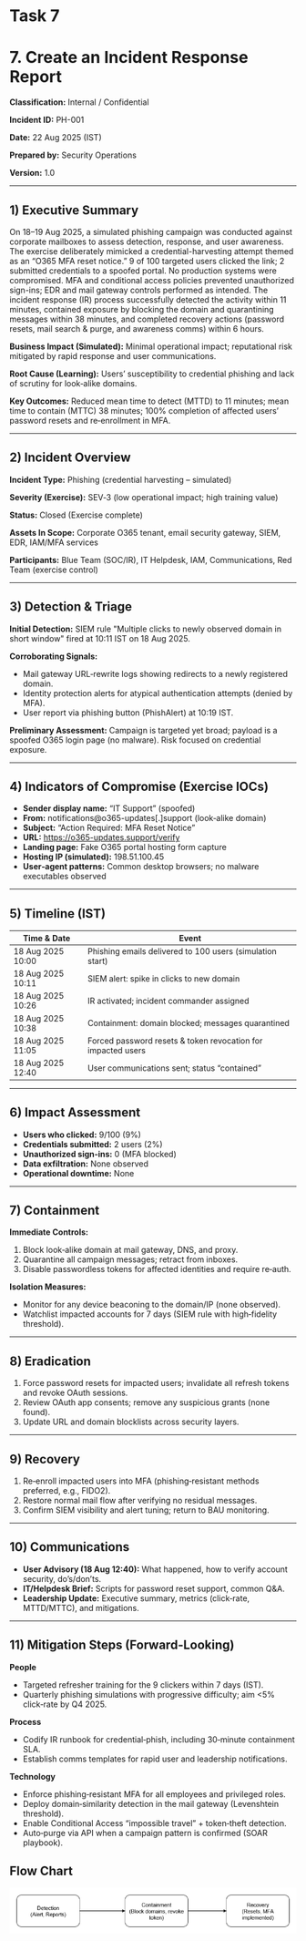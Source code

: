 # Task 7

# 7. Create an Incident Response Report

**Classification:** Internal / Confidential

**Incident ID:** PH-001

**Date:** 22 Aug 2025 (IST)

**Prepared by:** Security Operations

**Version:** 1.0

---

## 1) Executive Summary

On 18–19 Aug 2025, a simulated phishing campaign was conducted against corporate mailboxes to assess detection, response, and user awareness. The exercise deliberately mimicked a credential-harvesting attempt themed as an “O365 MFA reset notice.” 9 of 100 targeted users clicked the link; 2 submitted credentials to a spoofed portal. No production systems were compromised. MFA and conditional access policies prevented unauthorized sign-ins; EDR and mail gateway controls performed as intended. The incident response (IR) process successfully detected the activity within 11 minutes, contained exposure by blocking the domain and quarantining messages within 38 minutes, and completed recovery actions (password resets, mail search & purge, and awareness comms) within 6 hours.

**Business Impact (Simulated):** Minimal operational impact; reputational risk mitigated by rapid response and user communications.

**Root Cause (Learning):** Users’ susceptibility to credential phishing and lack of scrutiny for look‑alike domains.

**Key Outcomes:** Reduced mean time to detect (MTTD) to 11 minutes; mean time to contain (MTTC) 38 minutes; 100% completion of affected users’ password resets and re‑enrollment in MFA.

---

## 2) Incident Overview

**Incident Type:** Phishing (credential harvesting – simulated)

**Severity (Exercise):** SEV‑3 (low operational impact; high training value)

**Status:** Closed (Exercise complete)

**Assets In Scope:** Corporate O365 tenant, email security gateway, SIEM, EDR, IAM/MFA services

**Participants:** Blue Team (SOC/IR), IT Helpdesk, IAM, Communications, Red Team (exercise control)

---

## 3) Detection & Triage

**Initial Detection:** SIEM rule "Multiple clicks to newly observed domain in short window" fired at 10:11 IST on 18 Aug 2025.

**Corroborating Signals:**

- Mail gateway URL‑rewrite logs showing redirects to a newly registered domain.
- Identity protection alerts for atypical authentication attempts (denied by MFA).
- User report via phishing button (PhishAlert) at 10:19 IST.

**Preliminary Assessment:** Campaign is targeted yet broad; payload is a spoofed O365 login page (no malware). Risk focused on credential exposure.

---

## 4) Indicators of Compromise (Exercise IOCs)

- **Sender display name:** “IT Support” (spoofed)
- **From:** notifications@o365-updates[.]support (look‑alike domain)
- **Subject:** “Action Required: MFA Reset Notice”
- **URL:** https://o365-updates.support/verify
- **Landing page:** Fake O365 portal hosting form capture
- **Hosting IP (simulated):** 198.51.100.45
- **User‑agent patterns:** Common desktop browsers; no malware executables observed

---

## 5) Timeline (IST)

| Time & Date | Event |
| --- | --- |
| 18 Aug 2025 10:00 | Phishing emails delivered to 100 users (simulation start) |
| 18 Aug 2025 10:11 | SIEM alert: spike in clicks to new domain |
| 18 Aug 2025 10:26 | IR activated; incident commander assigned |
| 18 Aug 2025 10:38 | Containment: domain blocked; messages quarantined |
| 18 Aug 2025 11:05 | Forced password resets & token revocation for impacted users |
| 18 Aug 2025 12:40 | User communications sent; status “contained” |

---

## 6) Impact Assessment

- **Users who clicked:** 9/100 (9%)
- **Credentials submitted:** 2 users (2%)
- **Unauthorized sign‑ins:** 0 (MFA blocked)
- **Data exfiltration:** None observed
- **Operational downtime:** None

---

## 7) Containment

**Immediate Controls:**

1. Block look‑alike domain at mail gateway, DNS, and proxy.
2. Quarantine all campaign messages; retract from inboxes.
3. Disable passwordless tokens for affected identities and require re‑auth.

**Isolation Measures:**

- Monitor for any device beaconing to the domain/IP (none observed).
- Watchlist impacted accounts for 7 days (SIEM rule with high‑fidelity threshold).

---

## 8) Eradication

1. Force password resets for impacted users; invalidate all refresh tokens and revoke OAuth sessions.
2. Review OAuth app consents; remove any suspicious grants (none found).
3. Update URL and domain blocklists across security layers.

---

## 9) Recovery

1. Re‑enroll impacted users into MFA (phishing‑resistant methods preferred, e.g., FIDO2).
2. Restore normal mail flow after verifying no residual messages.
3. Confirm SIEM visibility and alert tuning; return to BAU monitoring.

---

## 10) Communications

- **User Advisory (18 Aug 12:40):** What happened, how to verify account security, do’s/don’ts.
- **IT/Helpdesk Brief:** Scripts for password reset support, common Q&A.
- **Leadership Update:** Executive summary, metrics (click‑rate, MTTD/MTTC), and mitigations.

---

## 11) Mitigation Steps (Forward‑Looking)

**People**

- Targeted refresher training for the 9 clickers within 7 days (IST).
- Quarterly phishing simulations with progressive difficulty; aim <5% click‑rate by Q4 2025.

**Process**

- Codify IR runbook for credential‑phish, including 30‑minute containment SLA.
- Establish comms templates for rapid user and leadership notifications.

**Technology**

- Enforce phishing‑resistant MFA for all employees and privileged roles.
- Deploy domain‑similarity detection in the mail gateway (Levenshtein threshold).
- Enable Conditional Access “impossible travel” + token‑theft detection.
- Auto‑purge via API when a campaign pattern is confirmed (SOAR playbook).

## Flow Chart

![flow-chart.png](flow-chart.png)